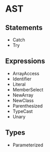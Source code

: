 AST
===

Statements
----------
- Catch
- Try

Expressions
-----------
- ArrayAccess
- Identifier
- Literal
- MemberSelect
- NewArray
- NewClass
- Parenthesized
- TypeCast
- Unary

Types
-----
- Parameterized
